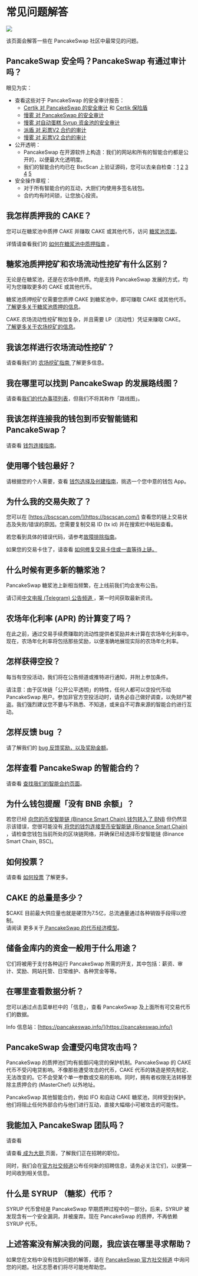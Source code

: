 # 常见问题解答

![](https://gblobscdn.gitbook.com/assets%2F-MHREX7DHcljbY5IkjgJ%2F-MbAxZIJGgk1QpS48uum%2F-MbAxk6fW4tsBsVDJVMR%2Fdocs%20masthead%20\(17\).png?alt=media\&token=a7b52851-0c4d-4249-901d-da79120f3eac)

该页面会解答一些在 PancakeSwap  社区中最常见的问题。

## PancakeSwap 安全吗？PancakeSwap 有通过审计吗？

眼见为实：

* 查看这些对于 PancakeSwap 的安全审计报告：
  * [Certik 对 PancakeSwap 的安全审计](https://www.certik.org/projects/pancakeswap) 和 [Certik 保险盾](https://shield.certik.foundation/)
  * [慢雾 对 PancakeSwap 的安全审计](https://github.com/slowmist/Knowledge-Base/blob/master/open-report/Smart%20Contract%20Security%20Audit%20Report%20%20-%20PancakeSwap.pdf)
  * [慢雾 对自动蛋糕 Syrup 资金池的安全审计](https://github.com/slowmist/Knowledge-Base/blob/master/open-report/Smart%20Contract%20Security%20Audit%20Report%20-%20CakeVault.pdf)
  * [派盾 对 彩票V2 合约的审计](https://github.com/peckshield/publications/blob/master/audit\_reports/PeckShield-Audit-Report-PancakeswapLottery-v1.0.pdf)
  * [慢雾 对 彩票V2 合约的审计](https://github.com/slowmist/Knowledge-Base/blob/master/open-report/Smart%20Contract%20Security%20Audit%20Report%20-%20PancakeSwap%20Lottery.pdf)
* 公开透明：
  * PancakeSwap 在开源软件上构造：我们的网站和所有的智能合约都是公开的，以便最大化透明度。
  * 我们的智能合约均已在 BscScan 上验证源码，您可以去亲自检查：[1](https://bscscan.com/address/0x10ED43C718714eb63d5aA57B78B54704E256024E) [2](https://bscscan.com/address/0x73feaa1ee314f8c655e354234017be2193c9e24e#code) [3](https://bscscan.com/address/0xbcfccbde45ce874adcb698cc183debcf17952812) [4](https://bscscan.com/address/0x1b96b92314c44b159149f7e0303511fb2fc4774f#code) [5](https://bscscan.com/address/0x92E8CeB7eAeD69fB6E4d9dA43F605D2610214E68)&#x20;
* 安全操作章程：
  * 对于所有智能合约的互动，大厨们均使用多签名钱包。
  * 合约均有时间锁，让您放心投资。

## 我怎样质押我的 CAKE？

您可以在糖浆池中质押 CAKE 并赚取 CAKE 或其他代币，访问 [糖浆池页面](https://pancakeswap.finance/pools)。

详情请查看我们的 [如何在糖浆池中质押指南](../../chan-pin/syrup-pools/ru-he-zai-tang-jiang-chi-nei-zhi-ya/) 。

## 糖浆池质押挖矿和农场流动性挖矿有什么区别？

无论是在糖浆池，还是在农场中质押。均是支持 PancakeSwap 发展的方式，均可为您赚取更多的 CAKE 或其他代币。

糖浆池质押挖矿仅需要您质押 CAKE 到糖浆池中，即可赚取 CAKE 或其他代币。\
[了解更多关于糖浆池质押的信息](../../chan-pin/syrup-pools/)。

CAKE.农场流动性挖矿稍加复杂，并且需要 LP（流动性）凭证来赚取 CAKE。\
[了解更多关于农场挖矿的信息](../../chan-pin/yield-farming/)。

## 我该怎样进行农场流动性挖矿？

请查看我们的 [农场挖矿指南 ](../../chan-pin/yield-farming/ru-he-shi-yong-nong-chang.md)了解更多信息。

## 我在哪里可以找到 PancakeSwap 的发展路线图？

请查看[我们的代办事项列表](../roadmap.md)，但我们不将其称作「路线图」。

## 我该怎样连接我的钱包到币安智能链和 PancakeSwap？

请查看 [钱包连接指南](../get-started/connection-guide.md)。

## 使用哪个钱包最好？

请根据您的个人需要，查看 [钱包选择及创建指南](../get-started/wallet-guide.md)，挑选一个您中意的钱包 App。

## 为什么我的交易失败了？

您可以在 [https://bscscan.com/](https://bscscan.com/) 查看您的链上交易状态及失败/错误的原因。您需要复制交易 ID (tx id) 并在搜索栏中粘贴查看。

若您看到具体的错误代码，请参考[故障排除指南](troubleshooting-errors.md)。

如果您的交易卡住了，请查看 [如何修复交易卡住或一直等待上链。](ru-he-xiu-fu-metamask-shang-ka-zhu-de-jiao-yi.md)

## 什么时候有更多新的糖浆池？

PancakeSwap 糖浆池上新相当频繁，在上线前我们均会发布公告。

请订阅[中文电报 (Telegram) 公告频道 ](https://t.me/PancakeSwap\_CN)，第一时间获取最新资讯。

## 农场年化利率 (APR) 的计算变了吗？

在此之前，通过交易手续费赚取的流动性提供者奖励并未计算在农场年化利率中。现在，农场年化利率将包括那些奖励，以便准确地展现实际的农场年化利率。

## 怎样获得空投？

每当有空投活动，我们将在公告频道或推特进行通知，并附上参加条件。

请注意：由于区块链「公开公平透明」的特性，任何人都可以空投代币给 PancakeSwap 用户。参加非官方空投活动时，请务必自己做好调查，以免财产被盗。我们强烈建议您不要与不熟悉、不知道，或来自不可靠来源的智能合约进行互动。

## 怎样反馈 bug ？

请了解我们的 [bug 反馈奖励，以及奖励金额](../../gei-kai-fa-zhe-men/bug-shang-jin.md)。

## 怎样查看 PancakeSwap 的智能合约？

请查看 [查找我们的智能合约页面](https://docs.pancakeswap.finance/code/smart-contracts/finding-contracts)。

## 为什么钱包提醒「没有 BNB 余额」？

若您已经 [向您的币安智能链 (Binance Smart Chain) 钱包转入了 BNB](../get-started/bep20-guide.md) 但仍然显示该错误，您很可能没有[ 将您的钱包连接至币安智能链 (Binance Smart Chain)](../get-started/connection-guide.md) ，请检查您钱包当前所处的区块链网络，并确保已经选择币安智能链 (Binance Smart Chain, BSC)。

## 如何投票？

请查看 [如何投票](../../zhi-li-dai-bi-jing-ji/voting/) 了解更多。

## CAKE 的总量是多少？

$CAKE 目前最大供应量也就是硬顶为7.5亿，总流通量通过各种销毁手段得以控制。\
请阅读 更多关于[ PancakeSwap 的代币经济模型](../../zhi-li-dai-bi-jing-ji/cake-dai-bi-jing-ji-mo-xing/)。

## 储备金库内的资金一般用于什么用途？

它们将被用于支付各种运行 PancakeSwap 所需的开支，其中包括：薪资、审计、奖励、网站托管、日常维护、各种赏金等等。

## 在哪里查看数据分析？

您可以通过点击菜单栏中的「信息」，查看 PancakeSwap 及上面所有可交易代币们的数据。

Info 信息站：[https://pancakeswap.info/](https://pancakeswap.info/)

## PancakeSwap 会遭受闪电贷攻击吗？

PancakeSwap 的质押池们均有抵御闪电贷的保护机制。PancakeSwap 的 CAKE 代币不受闪电贷影响。不像那些遭受攻击的代币，CAKE 代币的铸造是预先制定、无法改变的。它不会受某个单一参数或交易的影响。同时，拥有者权限无法转移至除主质押合约 (MasterChef) 以外地址。

PancakeSwap 其他智能合约，例如 IFO 和自动 CAKE 糖浆池，同样受到保护。他们将阻止任何外部合约与他们进行互动，直接大幅缩小可被攻击的可能性。

## 我能加入 PancakeSwap 团队吗？

请查看

请查看[ 成为大厨 ](../../tuan-dui/cheng-wei-yi-ming-da-chu/)页面，了解我们正在招聘的职位。

同时，我们会在[官方社交频道](../../sheng-tai-xi-tong-he-zuo-huo-ban-guan-xi/contact-us/telegram.md)公布任何新的招聘信息，请务必关注它们，以便第一时间收到相关信息。

## 什么是 SYRUP （糖浆）代币？

SYRUP 代币曾经是 PancakeSwap 早期质押过程中的一部分。后来，SYRUP 被发现含有一个安全漏洞，并被废弃。现在 PancakeSwap 的质押，不再依赖 SYRUP 代币。

## 上述答案没有解决我的问题，我应该在哪里寻求帮助？

如果您在文档中没有找到问题的解答，请在 [PancakeSwap 官方社交频道](https://docs.pancakeswap.finance/contact-us/telegram) 中询问您的问题。社区志愿者们将尽可能地帮助您。
